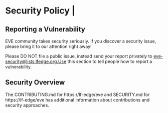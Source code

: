 # Security Policy          |

## Reporting a Vulnerability

EVE community takes security seriously. If you discover a security issue, please bring it to our attention right away!

Please DO NOT file a public issue, instead send your report privately to eve-security@lists.lfedge.org.Use this section to tell people how to report a vulnerability.

## Security Overview

The CONTRIBUTING.md for https://lf-edge/eve and SECURITY.md for https://lf-edge/eve has additional information about contributions and security approaches.
